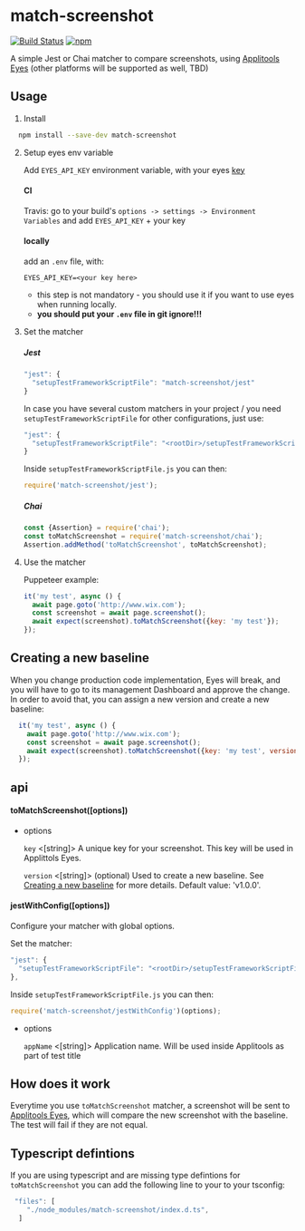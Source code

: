 # match-screenshot

[![Build Status](https://travis-ci.org/wix-incubator/match-screenshot.svg?branch=master)](https://travis-ci.org/wix-incubator/match-screenshot)
[![npm](https://img.shields.io/npm/v/match-screenshot.svg)](https://www.npmjs.com/package/match-screenshot)


A simple Jest or Chai matcher to compare screenshots, using [Applitools Eyes](https://applitools.com/) (other platforms will be supported as well, TBD)


## Usage

1. Install

```bash
  npm install --save-dev match-screenshot
```

2. Setup eyes env variable

    Add `EYES_API_KEY` environment variable, with your eyes [key](https://applitools.com/docs/topics/overview/obtain-api-key.html)

    #### CI

      Travis: go to your build's `options -> settings -> Environment Variables` and add `EYES_API_KEY` + your key


    #### locally

      add an `.env` file, with:

      ```
      EYES_API_KEY=<your key here>
      ```

      - this step is not mandatory - you should use it if you want to use eyes when running locally.
      - **you should put your `.env` file in git ignore!!!**


3. Set the matcher

    ##### Jest

    ```js
    "jest": {
      "setupTestFrameworkScriptFile": "match-screenshot/jest"
    }
    ```

    In case you have several custom matchers in your project / you need `setupTestFrameworkScriptFile` for other configurations, just use:

    ```js
    "jest": {
      "setupTestFrameworkScriptFile": "<rootDir>/setupTestFrameworkScriptFile.js"
    }
    ```

    Inside `setupTestFrameworkScriptFile.js` you can then:

    ```js
    require('match-screenshot/jest');
    ```

    ##### Chai

    ```js
    const {Assertion} = require('chai');
    const toMatchScreenshot = require('match-screenshot/chai');
    Assertion.addMethod('toMatchScreenshot', toMatchScreenshot);
    ```

3. Use the matcher

    Puppeteer example:

    ```js
    it('my test', async () {
      await page.goto('http://www.wix.com');
      const screenshot = await page.screenshot();
      await expect(screenshot).toMatchScreenshot({key: 'my test'});
    });
    ```


## Creating a new baseline

When you change production code implementation, Eyes will break, and you will have to go to its management Dashboard and approve the change. In order to avoid that, you can assign a new version and create a new baseline:

```js
  it('my test', async () {
    await page.goto('http://www.wix.com');
    const screenshot = await page.screenshot();
    await expect(screenshot).toMatchScreenshot({key: 'my test', version: 'v1.0.1'});
  });
```

## api

#### toMatchScreenshot([options])

- options

  `key` <[string]> A unique key for your screenshot. This key will be used in Applittols Eyes.

  `version` <[string]> (optional) Used to create a new baseline. See [Creating a new baseline](https://github.com/wix-incubator/match-screenshot#creating-a-new-baseline) for more details. Default value: 'v1.0.0'.


#### jestWithConfig([options])

Configure your matcher with global options.

Set the matcher:

```js
"jest": {
  "setupTestFrameworkScriptFile": "<rootDir>/setupTestFrameworkScriptFile.js"
},
```

Inside `setupTestFrameworkScriptFile.js` you can then:

```js
require('match-screenshot/jestWithConfig')(options);
```

- options

  `appName` <[string]> Application name. Will be used inside Applitools as part of test title

## How does it work

Everytime you use `toMatchScreenshot` matcher, a screenshot will be sent to [Applitools Eyes](https://applitools.com/), which will compare the new screenshot with the baseline. The test will fail if they are not equal.

## Typescript defintions

If you are using typescript and are missing type defintions for `toMatchScreenshot` you can add the following line to your to your tsconfig:

```js
 "files": [
    "./node_modules/match-screenshot/index.d.ts",
  ]
```
 